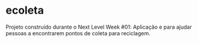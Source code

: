 # ecoleta
Projeto construído durante o Next Level Week #01: Aplicação e para ajudar pessoas a encontrarem pontos de coleta para reciclagem.
